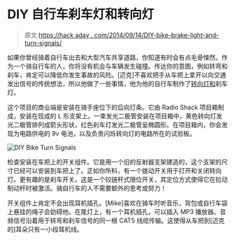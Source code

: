 # DIY 自行车刹车灯和转向灯

> 原文:[https://hack aday . com/2014/09/14/DIY-bike-brake-light-and-turn-signals/](https://hackaday.com/2014/09/14/diy-bike-brake-light-and-turn-signals/)

如果你曾经骑着自行车出去和大型汽车共享道路，你知道有时会有点毛骨悚然。作为一个骑自行车的人，你将没有机会与车辆发生碰撞。传达你的意图，例如转弯和刹车，肯定可以降低你发生事故的风险。[迈克]不喜欢把手从车把上拿开以向交通发出信号的传统想法，所以他做了一些事情，他为他的自行车制作了[转向灯和](http://mikefenwick.com/projects/bicycle-turn-signals/)刹车灯。

这个项目的商业端是安装在骑手座位下的后向灯条。它由 Radio Shack 项目箱制成，安装在现成的 L 形支架上。一束发光二极管安装在项目箱中，黄色转向灯发光二极管排列成箭头形状，红色刹车灯发光二极管呈椭圆形。在项目箱内，你会发现为电路供电的 9v 电池，以及负责闪烁转向灯的电路所在的试验板。

![DIY Bike Turn Signals](../Images/745aa56f0a38def0efd030b9312b6501.png)

检查安装在车把上的开关组件。它是用一个旧的反射器支架建造的，这个支架的尺寸已经可以安装到车把上了。正如你所料，有一个拨动开关用于打开和关闭转向灯。更有趣的是刹车开关。这是一个铰链杆式限位开关，其定位方式使得它在拉动制动杆时被激活。骑自行车的人不需要额外的思考或努力！

开关组件上肯定不会出现耳机插孔。[Mike]喜欢在骑车时听音乐，背包或自行车袋上悬挂的绳子会妨碍他。在尾灯上，有一个耳机插孔，可以插入 MP3 播放器。音频信号沿着用于转弯和刹车信号的同一根 CAT5 线缆传输。这使得从车把到[迈克的]耳朵只有一小段耳机线。